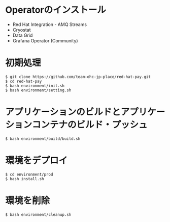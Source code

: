 # Operatorのインストール
- Red Hat Integration - AMQ Streams
- Cryostat
- Data Grid
- Grafana Operator (Community)

# 初期処理
```shell
$ git clone https://github.com/team-ohc-jp-place/red-hat-pay.git
$ cd red-hat-pay
$ bash environment/init.sh 
$ bash environment/setting.sh
```

# アプリケーションのビルドとアプリケーションコンテナのビルド・プッシュ
```shell
$ bash environment/build/build.sh
```

# 環境をデプロイ
```shell
$ cd environment/prod
$ bash install.sh
```

# 環境を削除
```shell
$ bash environment/cleanup.sh 
```